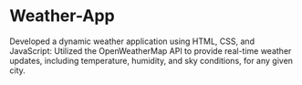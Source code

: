 # Weather-App
Developed a dynamic weather application using HTML, CSS, and JavaScript: Utilized the OpenWeatherMap API to provide real-time weather updates, including temperature, humidity, and sky conditions, for any given city.
